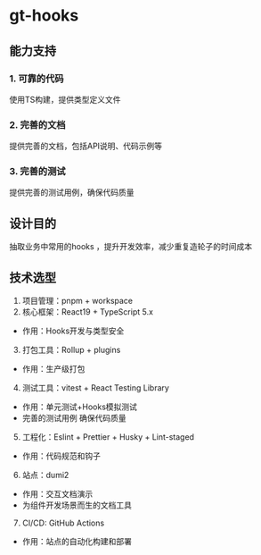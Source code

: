 # gt-hooks
## 能力支持
### 1. 可靠的代码
使用TS构建，提供类型定义文件

### 2. 完善的文档
提供完善的文档，包括API说明、代码示例等

### 3. 完善的测试
提供完善的测试用例，确保代码质量

## 设计目的
抽取业务中常用的hooks ，提升开发效率，减少重复造轮子的时间成本

## 技术选型
1. 项目管理：pnpm + workspace
2. 核心框架：React19 + TypeScript 5.x
  - 作用：Hooks开发与类型安全
3. 打包工具：Rollup + plugins
  - 作用：生产级打包
4. 测试工具：vitest + React Testing Library
  - 作用：单元测试+Hooks模拟测试
  - 完善的测试用例  确保代码质量
5. 工程化：Eslint + Prettier + Husky + Lint-staged
  - 作用：代码规范和钩子
6. 站点：dumi2
  - 作用：交互文档演示 
  - 为组件开发场景而生的文档工具
7. CI/CD: GitHub Actions
  - 作用：站点的自动化构建和部署